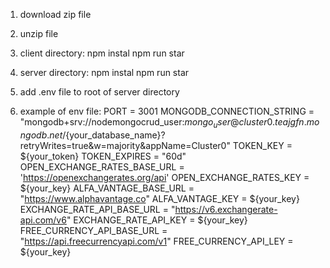 1. download zip file
2. unzip file

3. client directory:
npm instal
npm run star

4. server directory:
npm instal
npm run star

5. add .env file to root of server directory

6. example of env file:
PORT = 3001
MONGODB_CONNECTION_STRING = "mongodb+srv://nodemongocrud_user:${mongo_user}@cluster0.teajgfn.mongodb.net/${your_database_name}?retryWrites=true&w=majority&appName=Cluster0"
TOKEN_KEY = ${your_token}
TOKEN_EXPIRES = "60d"
OPEN_EXCHANGE_RATES_BASE_URL = 'https://openexchangerates.org/api'
OPEN_EXCHANGE_RATES_KEY = ${your_key}
ALFA_VANTAGE_BASE_URL = "https://www.alphavantage.co"
ALFA_VANTAGE_KEY = ${your_key}
EXCHANGE_RATE_API_BASE_URL = "https://v6.exchangerate-api.com/v6"
EXCHANGE_RATE_API_KEY = ${your_key}
FREE_CURRENCY_API_BASE_URL = "https://api.freecurrencyapi.com/v1"
FREE_CURRENCY_API_LEY = ${your_key}
